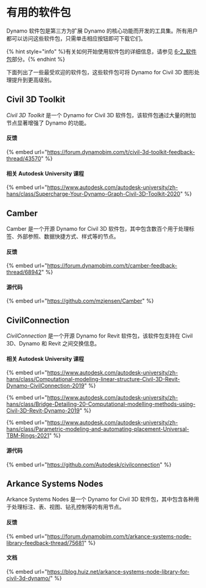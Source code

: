 # 有用的软件包

Dynamo 软件包是第三方为扩展 Dynamo 的核心功能而开发的工具集。所有用户都可以访问这些软件包，只需单击相应按钮即可下载它们。

{% hint style="info" %}有关如何开始使用软件包的详细信息，请参见 [6-2_软件包](../6\_custom\_nodes\_and\_packages/6-2\_packages/ "提及")部分。{% endhint %}

下面列出了一些最受欢迎的软件包，这些软件包可将 Dynamo for Civil 3D 图形处理提升到更高级别。

## Civil 3D Toolkit

_Civil 3D Toolkit_ 是一个 Dynamo for Civil 3D 软件包，该软件包通过大量的附加节点显著增强了 Dynamo 的功能。

#### 反馈

{% embed url="https://forum.dynamobim.com/t/civil-3d-toolkit-feedback-thread/43570" %}

#### 相关 Autodesk University 课程

{% embed url="https://www.autodesk.com/autodesk-university/zh-hans/class/Supercharge-Your-Dynamo-Graph-Civil-3D-Toolkit-2020" %}

## Camber

Camber 是一个开源 Dynamo for Civil 3D 软件包，其中包含数百个用于处理标签、外部参照、数据快捷方式、样式等的节点。

#### 反馈

{% embed url="https://forum.dynamobim.com/t/camber-feedback-thread/68942" %}

#### 源代码

{% embed url="https://github.com/mzjensen/Camber" %}

## CivilConnection

_CivilConnection_ 是一个开源 Dynamo for Revit 软件包，该软件包支持在 Civil 3D、Dynamo 和 Revit 之间交换信息。

#### 相关 Autodesk University 课程

{% embed url="https://www.autodesk.com/autodesk-university/zh-hans/class/Computational-modeling-linear-structure-Civil-3D-Revit-Dynamo-CivilConnection-2019" %}

{% embed url="https://www.autodesk.com/autodesk-university/zh-hans/class/Bridge-Detailing-20-Computational-modelling-methods-using-Civil-3D-Revit-Dynamo-2019" %}

{% embed url="https://www.autodesk.com/autodesk-university/zh-hans/class/Parametric-modeling-and-automating-placement-Universal-TBM-Rings-2021" %}

#### 源代码

{% embed url="https://github.com/Autodesk/civilconnection" %}

## Arkance Systems Nodes

Arkance Systems Nodes 是一个 Dynamo for Civil 3D 软件包，其中包含各种用于处理标注、表、视图、钻孔控制等的有用节点。

#### 反馈

{% embed url="https://forum.dynamobim.com/t/arkance-systems-node-library-feedback-thread/75681" %}

#### 文档

{% embed url="https://blog.huiz.net/arkance-systems-node-library-for-civil-3d-dynamo/" %}
